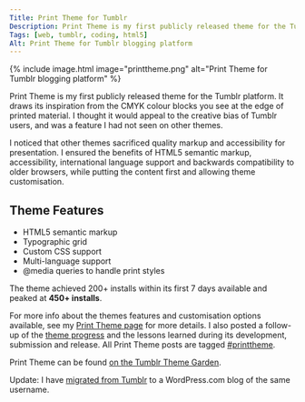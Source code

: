 ```yaml
---
Title: Print Theme for Tumblr
Description: Print Theme is my first publicly released theme for the Tumblr blogging platform, inspired by the CMYK colour test blocks on printed material
Tags: [web, tumblr, coding, html5]
Alt: Print Theme for Tumblr blogging platform
---
```

{% include image.html image="printtheme.png" alt="Print Theme for Tumblr blogging platform" %}

Print Theme is my first publicly released theme for the Tumblr platform. It draws its inspiration from the CMYK colour blocks you see at the edge of printed material. I thought it would appeal to the creative bias of Tumblr users, and was a feature I had not seen on other themes. 

I noticed that other themes sacrificed quality markup and accessibility for presentation. I ensured the benefits of HTML5 semantic markup, accessibility, international language support and backwards compatibility to older browsers, while putting the content first and allowing theme customisation.

## Theme Features

*	HTML5 semantic markup
*	Typographic grid
*	Custom CSS support
*	Multi-language support
*	@media queries to handle print styles


The theme achieved 200+ installs within its first <time datetime="P7D">7 days</time> available and peaked at **450+ installs**.

For more info about the themes features and customisation options available, see my [Print Theme page](https://paulfosterdesign.wordpress.com/printtheme) for more details. I also posted a follow-up of the [theme progress](https://paulfosterdesign.wordpress.com/2011/07/28/print-theme-update/) and the lessons learned during its development, submission and release. All Print Theme posts are tagged [#printtheme](https://paulfosterdesign.wordpress.com/tag/printtheme/).

Print Theme can be found [on the Tumblr Theme Garden](https://www.tumblr.com/theme/30839).

Update: I have [migrated from Tumblr](https://paulfosterdesign.wordpress.com/2016/12/17/paulfosterdesign-on-wordpress-com/) to a WordPress.com blog of the same username.